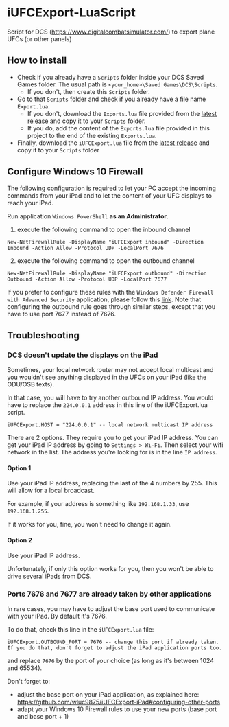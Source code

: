 # iUFCExport-LuaScript
Script for DCS (https://www.digitalcombatsimulator.com/) to export plane UFCs (or other panels)

## How to install
- Check if you already have a `Scripts` folder inside your DCS Saved Games folder. The usual path is `<your_home>\Saved Games\DCS\Scripts`.
  - If you don't, then create this `Scripts` folder.
- Go to that `Scripts` folder and check if you already have a file name `Export.lua`.
  - If you don't, download the `Exports.lua` file provided from the [latest release](https://github.com/wluc9875/iUFCExport-LuaScript/releases/latest) and copy it to your `Scripts` folder.
  - If you do, add the content of the `Exports.lua` file provided in this project to the end of the existing `Exports.lua`.
- Finally, download the `iUFCExport.lua` file from the [latest release](https://github.com/wluc9875/iUFCExport-LuaScript/releases/latest) and copy it to your `Scripts` folder

## Configure Windows 10 Firewall
The following configuration is required to let your PC accept the incoming commands from your iPad and to let the content of your UFC displays to reach your iPad.

Run application `Windows PowerShell` **as an Administrator**.
1) execute the following command to open the inbound channel
````
New-NetFirewallRule -DisplayName "iUFCExport inbound" -Direction Inbound -Action Allow -Protocol UDP -LocalPort 7676
````
2) execute the following command to open the outbound channel
````
New-NetFirewallRule -DisplayName "iUFCExport outbound" -Direction Outbound -Action Allow -Protocol UDP -LocalPort 7677
````
If you prefer to configure these rules with the `Windows Defender Firewall with Advanced Security` application, please follow this [link](./config-firewall.md). Note that configuring the outbound rule goes through similar steps, except that you have to use port 7677 instead of 7676.

## Troubleshooting

### DCS doesn't update the displays on the iPad

Sometimes, your local network router may not accept local multicast and you wouldn't see anything displayed in the UFCs on your iPad (like the ODU/OSB texts).

In that case, you will have to try another outbound IP address. You would have to replace the `224.0.0.1` address in this line of the iUFCExport.lua script.

```
iUFCExport.HOST = "224.0.0.1" -- local network multicast IP address
```

There are 2 options. They require you to get your iPad IP address. You can get your iPad IP address by going to `Settings > Wi-Fi`. Then select your wifi network in the list.  The address you're looking for is in the line `IP address`.

#### Option 1

Use your iPad IP address, replacing the last of the 4 numbers by 255. This will allow for a local broadcast.

For example, if your address is something like `192.168.1.33`, use `192.168.1.255`.

If it works for you, fine, you won't need to change it again.

#### Option 2
Use your iPad IP address.

Unfortunately, if only this option works for you, then you won't be able to drive several iPads from DCS.

### Ports 7676 and 7677 are already taken by other applications

In rare cases, you may have to adjust the base port used to communicate with your iPad. By default it's 7676.

To do that, check this line in the `iUFCExport.lua` file:

 ```
 iUFCExport.OUTBOUND_PORT = 7676 -- change this port if already taken. If you do that, don't forget to adjust the iPad application ports too.
 ```

and replace `7676` by the port of your choice (as long as it's between 1024 and 65534).

Don't forget to:
* adjust the base port on your iPad application, as explained here: https://github.com/wluc9875/iUFCExport-iPad#configuring-other-ports
* adapt your Windows 10 Firewall rules to use your new ports (base port and base port + 1)